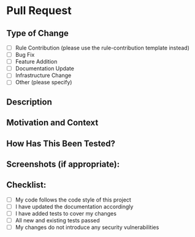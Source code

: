 # Pull Request

## Type of Change

<!-- Please check the one that applies -->

- [ ] Rule Contribution (please use the rule-contribution template instead)
- [ ] Bug Fix
- [ ] Feature Addition
- [ ] Documentation Update
- [ ] Infrastructure Change
- [ ] Other (please specify)

## Description

<!-- Describe the changes you've made -->

## Motivation and Context

<!-- Why is this change required? What problem does it solve? -->

## How Has This Been Tested?

<!-- Please describe how you tested your changes -->

## Screenshots (if appropriate):

## Checklist:

- [ ] My code follows the code style of this project
- [ ] I have updated the documentation accordingly
- [ ] I have added tests to cover my changes
- [ ] All new and existing tests passed
- [ ] My changes do not introduce any security vulnerabilities
